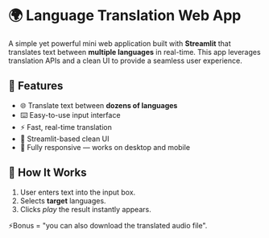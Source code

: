 # 🌍 Language Translation Web App

A simple yet powerful mini web application built with **Streamlit** that translates text between **multiple languages** in real-time. This app leverages translation APIs and a clean UI to provide a seamless user experience.

## 🚀 Features

- 🌐 Translate text between **dozens of languages**
- ⌨️ Easy-to-use input interface
- ⚡ Fast, real-time translation
- 🎨 Streamlit-based clean UI
- 📱 Fully responsive — works on desktop and mobile


## 🔧 How It Works

1. User enters text into the input box.
2. Selects **target** languages.
3. Clicks *play* the result instantly appears.

⚡Bonus = "you can also download the translated audio file". 

